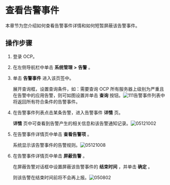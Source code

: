查看告警事件 
===========================

本章节为您介绍如何查看告警事件详情和如何短暂屏蔽该告警事件。

操作步骤 
-------------------------

1. 登录 OCP。

   

2. 在左侧导航栏中单击 **系统管理** **\>** **告警** 。

   

3. 单击 **告警事件** 进入该页签中。

   展开查询框，设置查询条件，如：需要查询 OCP 所有服务器上级别为严重且在告警中的应用告警，则可如图设置并单击 **查询** 按钮。![111](https://help-static-aliyun-doc.aliyuncs.com/assets/img/zh-CN/3829060261/p271210.png)告警事件列表中将返回所有符合条件的告警事件。
   

4. 在告警事件列表点击某条告警，进入告警事件 **详情** 页。

   **详情** 页中可查看到告警产生的相关信息和该告警通知记录。![05121002](https://help-static-aliyun-doc.aliyuncs.com/assets/img/zh-CN/7747870261/p272715.png)
   

5. 在告警事件详情页中单击 **查看告警项** 。

   系统显示该告警事件的告警规则。![05121008](https://help-static-aliyun-doc.aliyuncs.com/assets/img/zh-CN/7747870261/p272717.png)
   

6. 在告警事件详情页中单击 **屏蔽告警** 。

   在屏蔽告警对话框中设置屏蔽该告警事件的 **结束时间** ，并单击 **确定** 。

   则该告警在结束时间前将不会再上报。![050802](https://help-static-aliyun-doc.aliyuncs.com/assets/img/zh-CN/3829060261/p271715.png)
   



